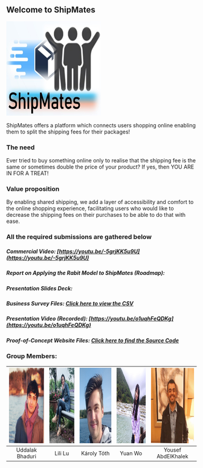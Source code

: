 ## Welcome to ShipMates

<img src="Images/logo.png" alt="ShipMates" width="250" height="250" />

ShipMates offers a platform which connects users shopping online enabling them to split the shipping fees for their packages!

### The need

Ever tried to buy something online only to realise that the shipping fee is the same or sometimes double the price of your product? 
If yes, then YOU ARE IN FOR A TREAT!

### Value proposition

By enabling shared shipping, we add a layer of accessibility and comfort to the online shopping experience, facilitating users who would like to decrease the shipping fees on their purchases to be able to do that with ease.

### All the required submissions are gathered below

##### Commercial Video: [https://youtu.be/-5grjKK5u9U](https://youtu.be/-5grjKK5u9U)

##### Report on Applying the Rabit Model to ShipMates (Roadmap):

##### Presentation Slides Deck: 

##### Business Survey Files: [Click here to view the CSV](https://github.com/ShipMates/shipmates.github.io/blob/main/Business-Survey/Survey%20-%20Shared%20Shipping%20Platform.csv)

##### Presentation Video (Recorded): [https://youtu.be/o1uqhFeQDKg](https://youtu.be/o1uqhFeQDKg)

##### Proof-of-Concept Website Files: [Click here to find the Source Code](https://github.com/ShipMates/shipmates.github.io/tree/main/Web-Dev/BDL_project)

### Group Members: 

| <img src="About-Us/uddz.jpeg" width="200" height="200"/> | <img src="About-Us/lil.jpeg" width="200" height="200"/> | <img src="About-Us/kar.jpeg" width="200" height="200"/> | <img src="About-Us/wen.jpeg" width="200" height="200"/> | <img src="About-Us/you.jpeg" width="200" height="200"/> |
| :-------------: | :-------------: | :-------------: | :-------------: | :-------------: |
| Uddalak Bhaduri | Lili Lu | Károly Tóth | Yuan Wo | Yousef AbdElKhalek |


